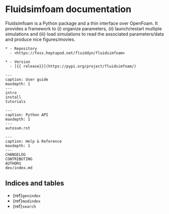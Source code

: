 # Fluidsimfoam documentation

Fluidsimfoam is a Python package and a thin interface over OpenFoam. It provides a
framework to (i) organize parameters, (ii) launch/restart multiple simulations and (iii)
load simulations to read the associated parameters/data and produce nice figures/movies.

```{list-table}
* - Repository
  - <https://foss.heptapod.net/fluiddyn/fluidsimfoam>

* - Version
  - [{{ release}}](https://pypi.org/project/fluidsimfoam/)
```

```{toctree}
---
caption: User guide
maxdepth: 1
---
intro
install
tutorials
```

```{toctree}
---
caption: Python API
maxdepth: 1
---
autosum.rst
```

```{toctree}
---
caption: Help & Reference
maxdepth: 1
---
CHANGELOG
CONTRIBUTING
AUTHORS
dev/index.md
```

## Indices and tables

- {ref}`genindex`
- {ref}`modindex`
- {ref}`search`
